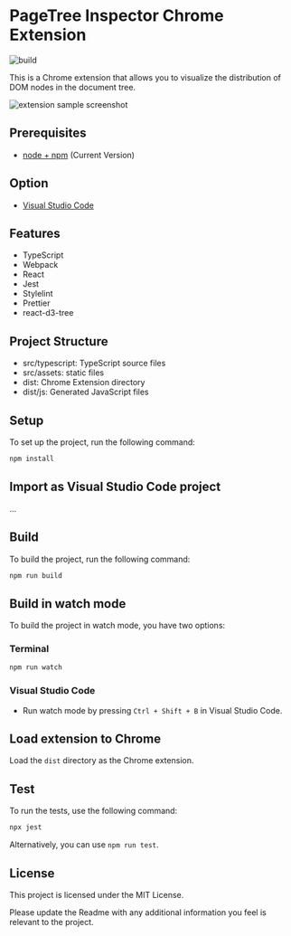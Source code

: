 # PageTree Inspector Chrome Extension

![build](https://github.com/laujonat/pagetree/actions/workflows/build/badge.svg)

This is a Chrome extension that allows you to visualize the distribution of DOM nodes in the document tree.

![extension sample screenshot](https://cdn8.nyc3.digitaloceanspaces.com/pagetree-ss-1.png)

## Prerequisites

- [node + npm](https://nodejs.org/) (Current Version)

## Option

- [Visual Studio Code](https://code.visualstudio.com/)

## Features

- TypeScript
- Webpack
- React
- Jest
- Stylelint
- Prettier
- react-d3-tree

## Project Structure

- src/typescript: TypeScript source files
- src/assets: static files
- dist: Chrome Extension directory
- dist/js: Generated JavaScript files

## Setup

To set up the project, run the following command:

```bash
npm install
```

## Import as Visual Studio Code project

...

## Build

To build the project, run the following command:

```bash
npm run build
```

## Build in watch mode

To build the project in watch mode, you have two options:

### Terminal

```bash
npm run watch
```

### Visual Studio Code

- Run watch mode by pressing `Ctrl + Shift + B` in Visual Studio Code.

## Load extension to Chrome

Load the `dist` directory as the Chrome extension.

## Test

To run the tests, use the following command:

```bash
npx jest
```

Alternatively, you can use `npm run test`.

## License

This project is licensed under the MIT License.

Please update the Readme with any additional information you feel is relevant to the project.
